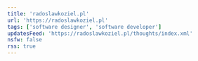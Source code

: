 ```yaml
---
title: 'radoslawkoziel.pl'
url: 'https://radoslawkoziel.pl'
tags: ['software designer', 'software developer']
updatesFeed: 'https://radoslawkoziel.pl/thoughts/index.xml'
nsfw: false
rss: true
---
```

